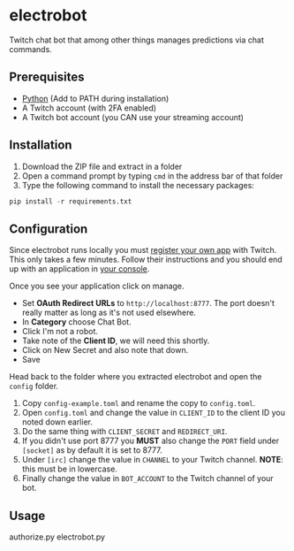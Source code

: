 # electrobot

Twitch chat bot that among other things manages predictions via chat commands.

## Prerequisites

- [Python](https://www.python.org/downloads/) (Add to PATH during installation)
- A Twitch account (with 2FA enabled)
- A Twitch bot account (you CAN use your streaming account)

## Installation

1. Download the ZIP file and extract in a folder
2. Open a command prompt by typing `cmd` in the address bar of that folder
3. Type the following command to install the necessary packages:

```python
pip install -r requirements.txt
```

## Configuration

Since electrobot runs locally you must [register your own app](https://dev.twitch.tv/docs/authentication/register-app/) with Twitch. This only takes a few minutes.
Follow their instructions and you should end up with an application in [your console](https://dev.twitch.tv/console/apps).

Once you see your application click on manage.

- Set **OAuth Redirect URLs** to `http://localhost:8777`.
 The port doesn't really matter as long as it's not used elsewhere.
- In **Category** choose Chat Bot.
- Click I'm not a robot.
- Take note of the **Client ID**, we will need this shortly.
- Click on New Secret and also note that down.
- Save

Head back to the folder where you extracted electrobot and open the `config` folder.

1. Copy `config-example.toml` and rename the copy to `config.toml`.
2. Open `config.toml` and change the value in `CLIENT_ID` to the client ID you noted down earlier.
3. Do the same thing with `CLIENT_SECRET` and `REDIRECT_URI`.
4. If you didn't use port 8777 you **MUST** also change the `PORT` field under `[socket]` as by default it is set to 8777.
5. Under `[irc]` change the value in `CHANNEL` to your Twitch channel. **NOTE**: this must be in lowercase.
6. Finally change the value in `BOT_ACCOUNT` to the Twitch channel of your bot.

## Usage
authorize.py
electrobot.py















